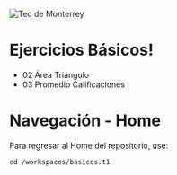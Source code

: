 
![Tec de Monterrey](images/logotecmty.png)
# Ejercicios Básicos!

- 02 Área Triángulo
- 03 Promedio Calificaciones

# Navegación - Home
Para regresar al Home del repositorio, use:

```
cd /workspaces/basicos.t1
```
